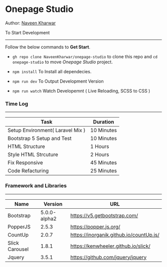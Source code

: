 
# Onepage Studio
  
Author: [Naveen Kharwar](https://NaveenKharwar.Dev)

  

To Start Development

------

Follow the below commands to **Get Start**.

  

* `gh repo clone NaveenKharwar/onepage-studio` to clone this repo and `cd onepage-studio` to move *Onepage Studio* project.

* `npm install` To Install all dependecies.

* `npm run dev` To Output Development Version

* `npm run watch` Watch Developemnt ( Live Reloading, SCSS to CSS )


  

### Time Log

---

  
|Task  | Duration |
|--|--|
|Setup Environment( Laravel Mix )  | 10 Minutes  |
|Bootstrap 5 Setup and Test  | 10 Minutes  |
|HTML Structure  | 1 Hours  |
|Style HTML Strcuture  | 2 Hours  |
|Fix Responsive  | 45 Minutes  |
|Code Refacturing  | 25 Minutes  |

### Framework and Libraries
---
|Name  |Version  |URL| 
|--|--|--|
|Bootstrap  |5.0.0-alpha2  |https://v5.getbootstrap.com/ |
|PopperJS  |2.5.3  |https://popper.js.org/|
|CountUp  |2.0.7  |https://inorganik.github.io/countUp.js/|
|Slick Carousel  |1.8.1  |https://kenwheeler.github.io/slick/|
|Jquery  |3.5.1  |https://github.com/jquery/jquery|
